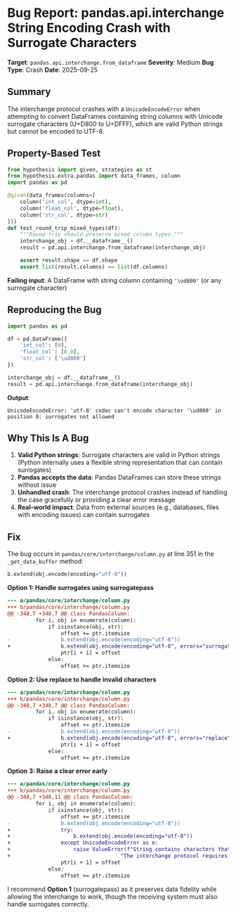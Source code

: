 # Bug Report: pandas.api.interchange String Encoding Crash with Surrogate Characters

**Target**: `pandas.api.interchange.from_dataframe`
**Severity**: Medium
**Bug Type**: Crash
**Date**: 2025-09-25

## Summary

The interchange protocol crashes with a `UnicodeEncodeError` when attempting to convert DataFrames containing string columns with Unicode surrogate characters (U+D800 to U+DFFF), which are valid Python strings but cannot be encoded to UTF-8.

## Property-Based Test

```python
from hypothesis import given, strategies as st
from hypothesis.extra.pandas import data_frames, column
import pandas as pd

@given(data_frames(columns=[
    column('int_col', dtype=int),
    column('float_col', dtype=float),
    column('str_col', dtype=str)
]))
def test_round_trip_mixed_types(df):
    """Round-trip should preserve mixed column types."""
    interchange_obj = df.__dataframe__()
    result = pd.api.interchange.from_dataframe(interchange_obj)

    assert result.shape == df.shape
    assert list(result.columns) == list(df.columns)
```

**Failing input**: A DataFrame with string column containing `'\ud800'` (or any surrogate character)

## Reproducing the Bug

```python
import pandas as pd

df = pd.DataFrame({
    'int_col': [0],
    'float_col': [0.0],
    'str_col': ['\ud800']
})

interchange_obj = df.__dataframe__()
result = pd.api.interchange.from_dataframe(interchange_obj)
```

**Output**:
```
UnicodeEncodeError: 'utf-8' codec can't encode character '\ud800' in position 0: surrogates not allowed
```

## Why This Is A Bug

1. **Valid Python strings**: Surrogate characters are valid in Python strings (Python internally uses a flexible string representation that can contain surrogates)
2. **Pandas accepts the data**: Pandas DataFrames can store these strings without issue
3. **Unhandled crash**: The interchange protocol crashes instead of handling the case gracefully or providing a clear error message
4. **Real-world impact**: Data from external sources (e.g., databases, files with encoding issues) can contain surrogates

## Fix

The bug occurs in `pandas/core/interchange/column.py` at line 351 in the `_get_data_buffer` method:

```python
b.extend(obj.encode(encoding="utf-8"))
```

**Option 1: Handle surrogates using surrogatepass**
```diff
--- a/pandas/core/interchange/column.py
+++ b/pandas/core/interchange/column.py
@@ -348,7 +348,7 @@ class PandasColumn:
         for i, obj in enumerate(column):
             if isinstance(obj, str):
                 offset += ptr.itemsize
-                b.extend(obj.encode(encoding="utf-8"))
+                b.extend(obj.encode(encoding="utf-8", errors="surrogatepass"))
                 ptr[i + 1] = offset
             else:
                 offset += ptr.itemsize
```

**Option 2: Use replace to handle invalid characters**
```diff
--- a/pandas/core/interchange/column.py
+++ b/pandas/core/interchange/column.py
@@ -348,7 +348,7 @@ class PandasColumn:
         for i, obj in enumerate(column):
             if isinstance(obj, str):
                 offset += ptr.itemsize
-                b.extend(obj.encode(encoding="utf-8"))
+                b.extend(obj.encode(encoding="utf-8", errors="replace"))
                 ptr[i + 1] = offset
             else:
                 offset += ptr.itemsize
```

**Option 3: Raise a clear error early**
```diff
--- a/pandas/core/interchange/column.py
+++ b/pandas/core/interchange/column.py
@@ -348,7 +348,11 @@ class PandasColumn:
         for i, obj in enumerate(column):
             if isinstance(obj, str):
                 offset += ptr.itemsize
-                b.extend(obj.encode(encoding="utf-8"))
+                try:
+                    b.extend(obj.encode(encoding="utf-8"))
+                except UnicodeEncodeError as e:
+                    raise ValueError(f"String contains characters that cannot be encoded to UTF-8: {e}. "
+                                   "The interchange protocol requires valid UTF-8 strings.") from e
                 ptr[i + 1] = offset
             else:
                 offset += ptr.itemsize
```

I recommend **Option 1** (surrogatepass) as it preserves data fidelity while allowing the interchange to work, though the receiving system must also handle surrogates correctly.